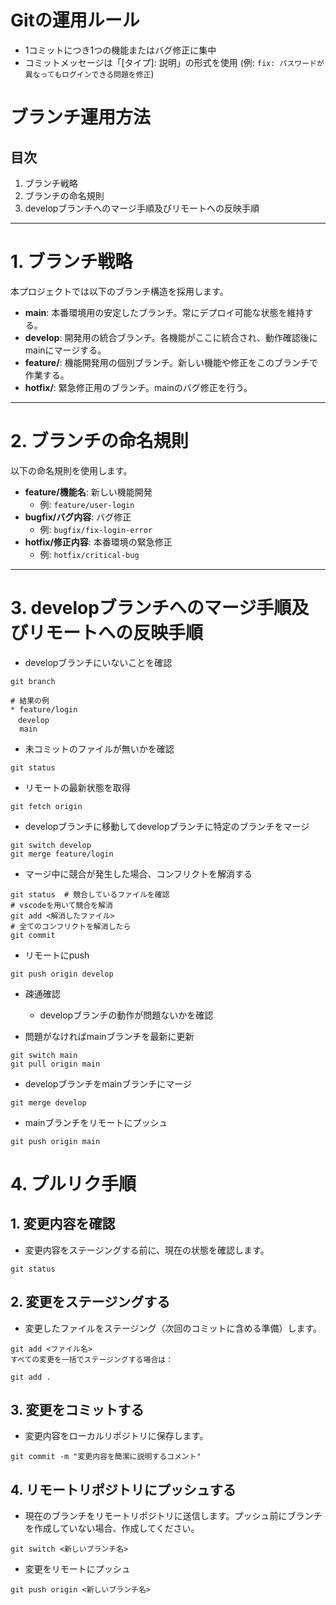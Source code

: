 # Gitの運用ルール
- 1コミットにつき1つの機能またはバグ修正に集中
- コミットメッセージは「[タイプ]: 説明」の形式を使用 (例: `fix: パスワードが異なってもログインできる問題を修正`)

# ブランチ運用方法

## 目次
1. ブランチ戦略
2. ブランチの命名規則
3. developブランチへのマージ手順及びリモートへの反映手順

---

# 1. ブランチ戦略

本プロジェクトでは以下のブランチ構造を採用します。

- **main**: 本番環境用の安定したブランチ。常にデプロイ可能な状態を維持する。
- **develop**: 開発用の統合ブランチ。各機能がここに統合され、動作確認後にmainにマージする。
- **feature/**: 機能開発用の個別ブランチ。新しい機能や修正をこのブランチで作業する。
- **hotfix/**: 緊急修正用のブランチ。mainのバグ修正を行う。

---

# 2. ブランチの命名規則

以下の命名規則を使用します。

- **feature/機能名**: 新しい機能開発
  - 例: `feature/user-login`
- **bugfix/バグ内容**: バグ修正
  - 例: `bugfix/fix-login-error`
- **hotfix/修正内容**: 本番環境の緊急修正
  - 例: `hotfix/critical-bug`

---

# 3. developブランチへのマージ手順及びリモートへの反映手順

- developブランチにいないことを確認
```
git branch

# 結果の例
* feature/login
　develop
  main
```

- 未コミットのファイルが無いかを確認
```
git status
```

- リモートの最新状態を取得
```
git fetch origin
```

- developブランチに移動してdevelopブランチに特定のブランチをマージ
```
git switch develop
git merge feature/login
```

- マージ中に競合が発生した場合、コンフリクトを解消する
```
git status  # 競合しているファイルを確認
# vscodeを用いて競合を解消
git add <解消したファイル>
# 全てのコンフリクトを解消したら
git commit
```

- リモートにpush
```
git push origin develop
```

- 疎通確認
  - developブランチの動作が問題ないかを確認

- 問題がなければmainブランチを最新に更新
```
git switch main
git pull origin main
```

- developブランチをmainブランチにマージ
```
git merge develop
```

- mainブランチをリモートにプッシュ
```
git push origin main
```

# 4. プルリク手順

## 1. 変更内容を確認
- 変更内容をステージングする前に、現在の状態を確認します。
```
git status
```

## 2. 変更をステージングする
- 変更したファイルをステージング（次回のコミットに含める準備）します。
```
git add <ファイル名>
すべての変更を一括でステージングする場合は：

git add .
```

## 3. 変更をコミットする
- 変更内容をローカルリポジトリに保存します。
```
git commit -m "変更内容を簡潔に説明するコメント"
```

## 4. リモートリポジトリにプッシュする
- 現在のブランチをリモートリポジトリに送信します。プッシュ前にブランチを作成していない場合、作成してください。
```
git switch <新しいブランチ名>
```

- 変更をリモートにプッシュ
```
git push origin <新しいブランチ名>
```